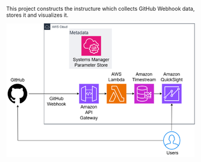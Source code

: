This project constructs the instructure which collects GitHub Webhook data, stores it and visualizes it.

![GitHub webhook visualize architecture](asset/github_webhook_visualize_architecture.drawio.png)
